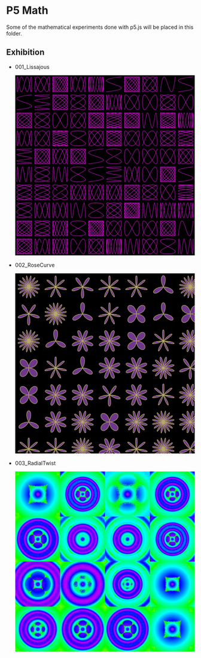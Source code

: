 # P5 Math

Some of the mathematical experiments done with p5.js will be placed in this folder.

## Exhibition

- 001_Lissajous

  ![](./001_Lissajous/preview.png)

- 002_RoseCurve

  ![](./002_RoseCurve/preview.png)

- 003_RadialTwist

  ![](./003_RadialTwist/preview.png)
